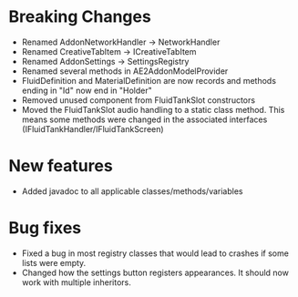 # Breaking Changes
- Renamed AddonNetworkHandler -> NetworkHandler
- Renamed CreativeTabItem -> ICreativeTabItem
- Renamed AddonSettings -> SettingsRegistry
- Renamed several methods in AE2AddonModelProvider
- FluidDefinition and MaterialDefinition are now records and methods ending in "Id" now end in "Holder"
- Removed unused component from FluidTankSlot constructors
- Moved the FluidTankSlot audio handling to a static class method. This means some methods were changed in the associated interfaces (IFluidTankHandler/IFluidTankScreen)

# New features
- Added javadoc to all applicable classes/methods/variables

# Bug fixes
- Fixed a bug in most registry classes that would lead to crashes if some lists were empty.
- Changed how the settings button registers appearances. It should now work with multiple inheritors.